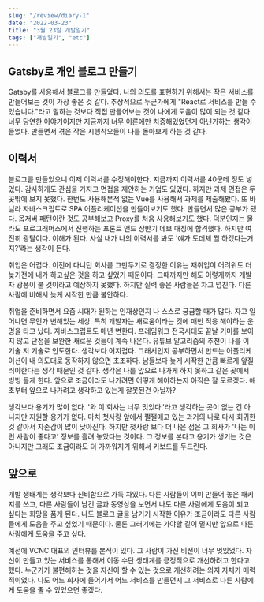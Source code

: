 ```yaml
---
slug: "/review/diary-1"
date: "2022-03-23"
title: "3월 23일 개발일기"
tags: ["개발일기", "etc"]
---
```


## Gatsby로 개인 블로그 만들기

Gatsby를 사용해서 블로그를 만들었다. 나의 의도를 표현하기 위해서는 작은 서비스를 만들어보는 것이 가장 좋은 것 같다. 추상적으로 누군가에게 "React로 서비스를 만들 수 있습니다."라고 말하는 것보다 직접 만들어보는 것이 나에게 도움이 많이 되는 것 같다. 너무 당연한 이야기이지만 지금까지 너무 이론에만 치중해있었던게 아닌가하는 생각이 들었다. 만들면서 겪은 작은 시행착오들이 나를 돌아보게 하는 것 같다.

## 이력서

블로그를 만들었으니 이제 이력서를 수정해야한다. 지금까지 이력서를 40군데 정도 넣었다. 감사하게도 관심을 가지고 면접을 제안하는 기업도 있었다. 하지만 과제 면접은 두 곳밖에 보지 못했다. 한번도 사용해본적 없는 Vue를 사용해서 과제를 제출해봤다. 또 바닐라 자바스크립트로 SPA 어플리케이션을 만들어보기도 했다. 만들면서 많은 공부가 됐다. 옵저버 패턴이란 것도 공부해보고 Proxy를 처음 사용해보기도 했다. 덕분인지는 몰라도 프로그래머스에서 진행하는 프론트 앤드 상반기 데브 매칭에 합격했다. 하지만 여전히 광탈이다. 이해가 된다. 사실 내가 나의 이력서를 봐도 '얘가 도데체 뭘 하겠다는거지?'라는 생각이 든다.

취업은 어렵다. 이전에 다니던 회사를 그만두기로 결정한 이유는 재취업이 어려워도 더 늦기전에 내가 하고싶은 것을 하고 싶었기 때문이다. 그때까지만 해도 이렇게까지 개발자 광풍이 불 것이라고 예상하지 못했다. 하지만 실력 좋은 사람들은 차고 넘친다. 다른 사람에 비해서 늦게 시작한 만큼 불안하다.

취업을 준비하면서 요즘 시대가 원하는 인재상인지 나 스스로 궁금할 때가 많다. 자고 일어나면 무언가 변해있는 세상. 특히 개발자는 새로움이라는 것에 매번 적응 해야하는 운명을 타고 났다. 자바스크립트도 매년 변한다. 프레임워크 전국시대도 끝날 기미를 보이지 않고 단점을 보완한 새로운 것들이 계속 나온다. 유튜브 알고리즘의 추천이 나를 이 기술 저 기술로 인도한다. 생각보다 어지럽다. 그래서인지 공부하면서 만드는 어플리케이션이 내 의도대로 동작하지 않으면 초조하다. 남들보다 늦게 시작한 만큼 빠르게 앞질러야한다는 생각 때문인 것 같다. 생각은 나를 앞으로 나가게 하지 못하고 같은 곳에서 빙빙 돌게 한다. 앞으로 조금이라도 나가려면 어떻게 해야하는지 아직은 잘 모르겠다. 애초부터 앞으로 나가려고 생각하고 있는게 잘못된건 아닐까?

생각보다 용기가 많이 없다. '와 이 회사는 너무 멋있다.'라고 생각하는 곳이 없는 건 아니지만 지원할 용기가 없다. 마치 첫사랑 앞에서 쩔쩔매고 있는 과거의 나로 다시 회귀한 것 같아서 자존감이 많이 낮아진다. 하지만 첫사랑 보다 더 나은 점은 그 회사가 '나는 이런 사람이 좋다고' 정보를 흘려 놓았다는 것이다. 그 정보를 본다고 용기가 생기는 것은 아니지만 그래도 조금이라도 더 가까워지기 위해서 키보드를 두드린다.

## 앞으로

개발 생태계는 생각보다 신비함으로 가득 차있다. 다른 사람들이 이미 만들어 놓은 패키지를 쓰고, 다른 사람들이 남긴 글과 동영상을 보면서 나도 다른 사람에게 도움이 되고 싶다는 희망을 품게 된다. 나도 블로그 글을 남기기 시작한 이유가 조금이라도 다른 사람들에게 도움을 주고 싶었기 때문이다. 물론 그러기에는 가야할 길이 멀지만 앞으로 다른 사람에게 도움을 주고 싶다.

예전에 VCNC 대표의 인터뷰를 본적이 있다. 그 사람이 가진 비전이 너무 멋있었다. 자신이 만들고 있는 서비스를 통해서 이동 수단 생태계를 긍정적으로 개선하려고 한다고 했다. 누군가가 불편해하는 것을 자신이 할 수 있는 것으로 개선하려는 의지 자체가 매력적이었다. 나도 어느 회사에 들어가서 어느 서비스를 만들던지 그 서비스로 다른 사람에게 도움을 줄 수 있었으면 좋겠다.

